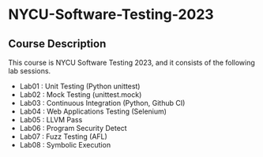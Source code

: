 # NYCU-Software-Testing-2023

## Course Description
This course is NYCU Software Testing 2023, and it consists of the following lab sessions.

* Lab01 : Unit Testing (Python unittest) 
* Lab02 : Mock Testing (unittest.mock) 
* Lab03 : Continuous Integration (Python, Github CI) 
* Lab04 : Web Applications Testing (Selenium) 
* Lab05 : LLVM Pass 
* Lab06 : Program Security Detect 
* Lab07 : Fuzz Testing (AFL) 
* Lab08 : Symbolic Execution 


